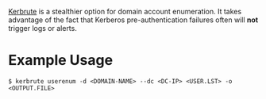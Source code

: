 [Kerbrute](https://github.com/ropnop/kerbrute) is a stealthier option for domain account enumeration. It takes advantage of the fact that Kerberos pre-authentication failures often will **not** trigger logs or alerts.

# Example Usage
```shell-session
$ kerbrute userenum -d <DOMAIN-NAME> --dc <DC-IP> <USER.LST> -o <OUTPUT.FILE>
```